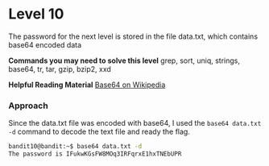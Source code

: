 # Level 10

The password for the next level is stored in the file data.txt, which contains base64 encoded data

**Commands you may need to solve this level**
grep, sort, uniq, strings, base64, tr, tar, gzip, bzip2, xxd

**Helpful Reading Material**
[Base64 on Wikipedia](https://en.wikipedia.org/wiki/Base64)

### Approach


Since the data.txt file was encoded with base64, I used the `base64 data.txt -d` command to decode the text file and ready the flag.

```bash
bandit10@bandit:~$ base64 data.txt -d
The password is IFukwKGsFW8MOq3IRFqrxE1hxTNEbUPR
```